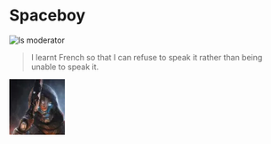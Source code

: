 # Spaceboy

![Is moderator](https://badgen.net/static/status/moderator/blue?icon=discord)

> I learnt French so that I can refuse to speak it rather than being unable to
> speak it.

![pfp](../../../assets/pfp/spaceboy.webp)
